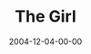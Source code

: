 ---
layout: message
category: message
series: "Christmas Stories"
title: "The Girl"
date: 2004-12-04-00-00
message_id: 142
audio: "http://s3.amazonaws.com/crossroads-media/messages/audio/Xmas_Stories_01_12-04-04_The_Girl.mp3"
audio-duration: "35:21"
tag: 
 - humility
 - christmas
 - purpose
 - mary
 - tome
explicit: false
---